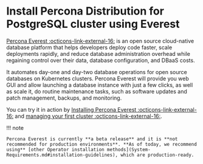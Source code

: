 # Install Percona Distribution for PostgreSQL cluster using Everest

[Percona Everest :octicons-link-external-16:](https://docs.percona.com/everest/) is an open source cloud-native database platform that helps developers deploy code faster, scale deployments rapidly, and reduce database administration overhead while regaining control over their data, database configuration, and DBaaS costs.

It automates day-one and day-two database operations for open source databases on Kubernetes clusters.
Percona Everest will provide you web GUI and allow launching a database instance with just a few clicks, as well as scale it, do routine maintenance tasks, such as software updates and patch management, backups, and monitoring.

You can try it in action by [Installing Percona Everest :octicons-link-external-16:](https://docs.percona.com/everest/quickstart-guide/qs-overview.html) and [managing your first cluster :octicons-link-external-16:](https://docs.percona.com/everest/use/cluster-management.html).

!!! note

    Percona Everest is currently **a beta release** and it is **not recommended for production environments**. **As of today, we recommend using** [other Operator installation methods](System-Requirements.md#installation-guidelines), which are production-ready.
